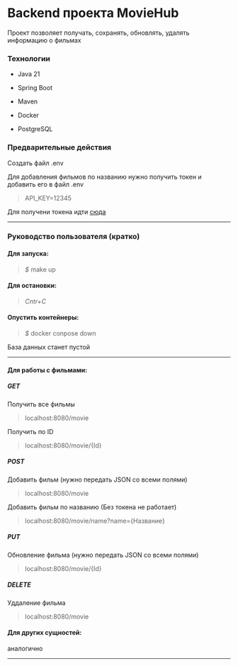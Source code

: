 # Backend проекта **MovieHub**

Проект позволяет получать, сохранять, обновлять, удалять информацию о фильмах 

### Технологии

- Java 21

- Spring Boot

- Maven

- Docker

- PostgreSQL

### Предварительные действия

Создать файл .env

Для добавления фильмов по названию нужно получить токен и добавить его в файл .еnv
> API_KEY=12345

Для получени токена идти [сюда](www.omdbapi.com/)
___

### Руководство пользователя (кратко)

#### Для запуска:
> *$* make up

#### Для остановки:

> *Cntr+C*

#### Опустить контейнеры:

> *$* docker conpose down

База данных станет пустой
___

#### Для работы с фильмами:
##### GET
Получить все фильмы
> localhost:8080/movie

Получить по ID
> localhost:8080/movie/{Id}

##### POST
Добавить фильм (нужно передать JSON со всеми полями)
> localhost:8080/movie

Добавить фильм по названию (Без токена не работает)
>localhost:8080/movie/name?name={Название}

##### PUT
Обновление фильма (нужно передать JSON со всеми полями)
> localhost:8080/movie/{Id}

##### DELETE
Уддаление фильма
> localhost:8080/movie

#### Для других сущностей:
аналогично
___


